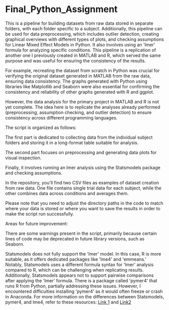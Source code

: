 # Final_Python_Assignment

This is a pipeline for building datasets from raw data stored in separate folders, with each folder specific to a subject. Additionally, this pipeline can be used for data preprocessing, which includes outlier detection, creating graphical overviews with different types of plots, and checking assumptions for Linear Mixed Effect Models in Python. It also involves using an 'lmer' formula for analyzing specific conditions. This pipeline is a replication of another one I previously created in MATLAB and R, which served the same purpose and was useful for ensuring the consistency of the results.

For example, recreating the dataset from scratch in Python was crucial for verifying the original dataset generated in MATLAB from the raw data, ensuring data consistency. The graphs generated with Python using libraries like Matplotlib and Seaborn were also essential for confirming the consistency and reliability of other graphs generated with R and ggplot.

However, the data analysis for the primary project in MATLAB and R is not yet complete. The idea here is to replicate the analyses already performed (preprocessing, assumption checking, and outlier detection) to ensure consistency across different programming languages.

The script is organized as follows:

The first part is dedicated to collecting data from the individual subject folders and storing it in a long-format table suitable for analysis.

The second part focuses on preprocessing and generating data plots for visual inspection.

Finally, it involves running an lmer analysis using the Statsmodels package and checking assumptions.

In the repository, you'll find two CSV files as examples of dataset creation from raw data. One file contains single trial data for each subject, while the other combines data across conditions and averages them.

Please note that you need to adjust the directory paths in the code to match where your data is stored or where you want to save the results in order to make the script run successfully.

Areas for future improvement:

There are some warnings present in the script, primarily because certain lines of code may be deprecated in future library versions, such as Seaborn.

Statsmodels does not fully support the 'lmer' model. In this case, R is more suitable, as it offers dedicated packages like 'lme4' and 'emmeans.' Notably, Statsmodels uses a different formula syntax for 'lmer' analysis compared to R, which can be challenging when replicating results. Additionally, Statsmodels appears not to support pairwise comparisons after applying the 'lmer' formula. There is a package called 'pymer4' that runs R from Python, partially addressing these issues. However, I encountered difficulties installing 'pymer4' as it would often freeze or crash in Anaconda. For more information on the differences between Statsmodels, pymer4, and lme4, refer to these resources: [Link 1](https://www.statsmodels.org/dev/examples/notebooks/generated/mixed_lm_example.html) and [Link2
](https://towardsdatascience.com/how-to-run-linear-mixed-effects-models-in-python-jupyter-notebooks-4f8079c4b589)
